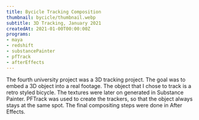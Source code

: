 ```yaml
---
title: Bycicle Tracking Composition
thumbnail: bycicle/thumbnail.webp
subtitle: 3D Tracking, January 2021
createdAt: 2021-01-00T00:00:00Z
programs:
- maya
- redshift
- substancePainter
- pfTrack
- afterEffects
---
```


The fourth university project was a 3D tracking project. The goal was to embed a 3D object into a real footage.
The object that I chose to track is a retro styled bicycle. The textures were later on generated in Substance Painter.
PFTrack was used to create the trackers, so that the object always stays at the same spot.
The final compositing steps were done in After Effects.

<youtube-link video="PkKU9GS_rfk"></youtube-link>
<artstation-link artwork="D5o4Y0"></artstation-link>

<asset-video src="bycicle/splitscreen.mp4"></asset-video>

<asset-image src="bycicle/front.jpg" alt="Bycicle front view"></asset-image>
<asset-image src="bycicle/rear.jpg" alt="Bycicle rearview"></asset-image>
<asset-image src="bycicle/top.jpg" alt="Bycicle top view"></asset-image>
